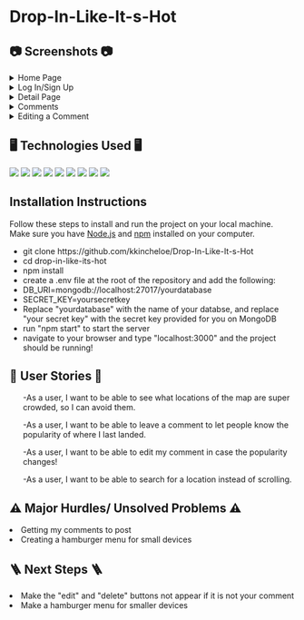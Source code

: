 # Drop-In-Like-It-s-Hot

## 📷 Screenshots 📷
<details>
<summary>Home Page</summary>
<br>
The Home Page consists of rows/columns of the named locations in Fortnite. You can browse through, and when you see one you like, click on it to see the details. To leave a comment, login or sign up so people can see your opinion on your latest drop!
<img src="../drop-in-like-its-hot/frontend/public/images/readme/homepage.png">
</details>

<details>
<summary>Log In/Sign Up</summary>
<br>
Log In or Sign Up to leave comments on any drop location!
<img src="../drop-in-like-its-hot/frontend/public/images/readme/loginsignup.png">
</details>

<details>
<summary>Detail Page</summary>
<br>
The Details Page shows an image of the location and the name of it. You can view comments that have been left by other users to see if that is where you will drop next!
<img src="../drop-in-like-its-hot/frontend/public/images/readme/detailspage.png">
</details>

<details>
<summary>Comments</summary>
<br>
Click the create button to share what you have to say! After posting, you can edit or delete your own.
<img src="../drop-in-like-its-hot/frontend/public/images/readme/comment.png">
</details>

<details>
<summary>Editing a Comment</summary>
<br>
Changed your mind about the location? Edit your comment to leave a different message!
<img src="../drop-in-like-its-hot/frontend/public/images/readme/editcomment.png">
</details>

## 🖥️ Technologies Used 🖥️
<img src="https://img.shields.io/badge/HTML5-E34F26?style=for-the-badge&logo=html5&logoColor=white">
<img src="https://img.shields.io/badge/CSS3-1572B6?style=for-the-badge&logo=css3&logoColor=white">
<img src="https://img.shields.io/badge/JavaScript-F7DF1E?style=for-the-badge&logo=javascript&logoColor=black">
<img src="https://img.shields.io/badge/React-20232A?style=for-the-badge&logo=react&logoColor=61DAFB">
<img src="https://img.shields.io/badge/Node.js-43853D?style=for-the-badge&logo=node.js&logoColor=white">
<img src="https://img.shields.io/badge/Express.js-404D59?style=for-the-badge">
<img src="https://img.shields.io/badge/MongoDB-4EA94B?style=for-the-badge&logo=mongodb&logoColor=white">
<img src="https://img.shields.io/badge/Git-F05032?style=for-the-badge&logo=git&logoColor=white">
<img src="https://img.shields.io/badge/Heroku-430098?style=for-the-badge&logo=heroku&logoColor=white">

## Installation Instructions

Follow these steps to install and run the project on your local machine.
Make sure you have [Node.js](https://nodejs.org/) and [npm](https://www.npmjs.com/) installed on your computer.
<ul>
    <li>git clone https://github.com/kkincheloe/Drop-In-Like-It-s-Hot</li>
    <li>cd drop-in-like-its-hot</li>
    <li>npm install</li>
    <li>create a .env file at the root of the repository and add the following:</li>
    <li>DB_URI=mongodb://localhost:27017/yourdatabase</li>
    <li>SECRET_KEY=yoursecretkey</li>
    <li>Replace "yourdatabase" with the name of your databse, and replace "your secret key" with the secret key provided for you on MongoDB</li>
    <li>run "npm start" to start the server</li>
    <li>navigate to your browser and type "localhost:3000" and the project should be running!
</ul>

## 📝 User Stories 📝
<ul>-As a user, I want to be able to see what locations of the map are super crowded, so I can avoid them.</ul>
<ul>-As a user, I want to be able to leave a comment to let people know the popularity of where I last landed.</ul>
<ul>-As a user, I want to be able to edit my comment in case the popularity changes!</ul>
<ul>-As a user, I want to be able to search for a location instead of scrolling.</ul>

## ⚠️ Major Hurdles/ Unsolved Problems ⚠️
<li>Getting my comments to post</li>
<li>Creating a hamburger menu for small devices</li>

## 🪜 Next Steps 🪜
<li>Make the "edit" and "delete" buttons not appear if it is not your comment</li>
<li>Make a hamburger menu for smaller devices</li>
